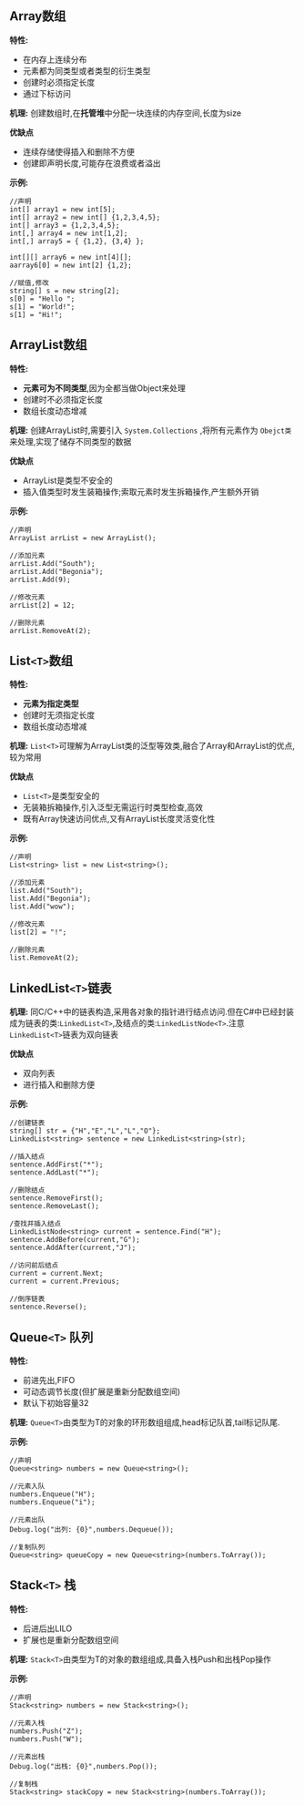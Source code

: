 ## Array数组

**特性:**
- 在内存上连续分布
- 元素都为同类型或者类型的衍生类型
- 创建时必须指定长度
- 通过下标访问

**机理:**
创建数组时,在**托管堆**中分配一块连续的内存空间,长度为size

**优缺点**
- 连续存储使得插入和删除不方便
- 创建即声明长度,可能存在浪费或者溢出

**示例:**
```
//声明
int[] array1 = new int[5];
int[] array2 = new int[] {1,2,3,4,5};
int[] array3 = {1,2,3,4,5};
int[,] array4 = new int[1,2];
int[,] array5 = { {1,2}, {3,4} };

int[][] array6 = new int[4][];
aarray6[0] = new int[2] {1,2};

//赋值,修改
string[] s = new string[2];
s[0] = "Hello ";
s[1] = "World!";
s[1] = "Hi!";
```

## ArrayList数组

**特性:**
- **元素可为不同类型**,因为全都当做Object来处理
- 创建时不必须指定长度
- 数组长度动态增减

**机理:**
创建ArrayList时,需要引入 `System.Collections` ,将所有元素作为 `Obejct类` 来处理,实现了储存不同类型的数据

**优缺点**
- ArrayList是类型不安全的
- 插入值类型时发生装箱操作;索取元素时发生拆箱操作,产生额外开销


**示例:**
```
//声明
ArrayList arrList = new ArrayList();

//添加元素
arrList.Add("South");
arrList.Add("Begonia");
arrList.Add(9);

//修改元素
arrList[2] = 12;

//删除元素
arrList.RemoveAt(2);
```

## List`<T>`数组

**特性:**
- **元素为指定类型**
- 创建时无须指定长度
- 数组长度动态增减

**机理:**
`List<T>`可理解为ArrayList类的泛型等效类,融合了Array和ArrayList的优点,较为常用

**优缺点**
- `List<T>`是类型安全的
- 无装箱拆箱操作,引入泛型无需运行时类型检查,高效
- 既有Array快速访问优点,又有ArrayList长度灵活变化性

**示例:**
```
//声明
List<string> list = new List<string>();

//添加元素
list.Add("South");
list.Add("Begonia");
list.Add("wow");

//修改元素
list[2] = "!";

//删除元素
list.RemoveAt(2);
```


## LinkedList`<T>`链表

**机理:**
同C/C++中的链表构造,采用各对象的指针进行结点访问.但在C#中已经封装成为链表的类:`LinkedList<T>`,及结点的类:`LinkedListNode<T>`.注意`LinkedList<T>`链表为双向链表

**优缺点**
- 双向列表
- 进行插入和删除方便

**示例:**
```
//创建链表
string[] str = {"H","E","L","L","O"};
LinkedList<string> sentence = new LinkedList<string>(str);

//插入结点
sentence.AddFirst("*");
sentence.AddLast("*");

//删除结点
sentence.RemoveFirst();
sentence.RemoveLast();

/查找并插入结点
LinkedListNode<string> current = sentence.Find("H");
sentence.AddBefore(current,"G");
sentence.AddAfter(current,"J");

//访问前后结点
current = current.Next;
current = current.Previous;

//倒序链表
sentence.Reverse();

```

## Queue`<T>` 队列

**特性:**
- 前进先出,FIFO
- 可动态调节长度(但扩展是重新分配数组空间)
- 默认下初始容量32

**机理:**
`Queue<T>`由类型为T的对象的环形数组组成,head标记队首,tail标记队尾.


**示例:**
```
//声明
Queue<string> numbers = new Queue<string>();

//元素入队
numbers.Enqueue("H");
numbers.Enqueue("i");

//元素出队
Debug.log("出列: {0}",numbers.Dequeue());

//复制队列
Queue<string> queueCopy = new Queue<string>(numbers.ToArray());
```

## Stack`<T>` 栈

**特性:**
- 后进后出LILO
- 扩展也是重新分配数组空间

**机理:**
`Stack<T>`由类型为T的对象的数组组成,具备入栈Push和出栈Pop操作


**示例:**
```
//声明
Stack<string> numbers = new Stack<string>();

//元素入栈
numbers.Push("Z");
numbers.Push("W");

//元素出栈
Debug.log("出栈: {0}",numbers.Pop());

//复制栈
Stack<string> stackCopy = new Stack<string>(numbers.ToArray());
```